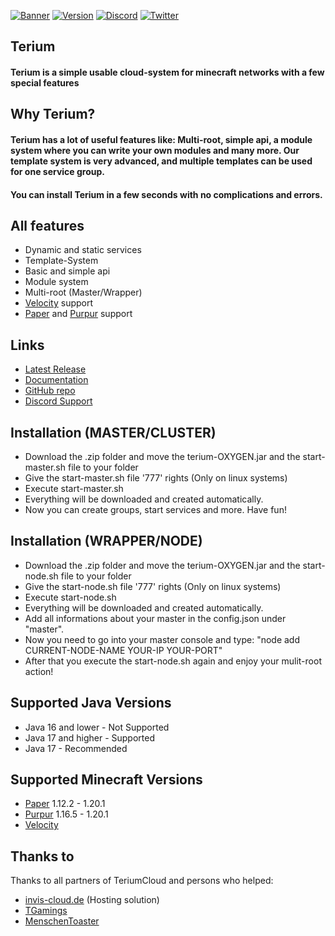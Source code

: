 [![Banner](https://i.imgur.com/xypsvWn.png)](https://terium.cloud)
[![Version](https://img.shields.io/badge/Terium%20Version-v1.6--OXYGEN-blue?style=for-the-badge&logo=appveyor)](https://terium.cloud/download/terium-1.7-OXYGEN.zip) [![Discord](https://img.shields.io/badge/Discord%20Server-JOIN%20NOW-%237289da?style=for-the-badge&logo=discord)](https://discord.com/invite/5VrY59sffQ) [![Twitter](https://img.shields.io/twitter/follow/teriumcloud?color=%231DA1F2&logo=twitter&style=for-the-badge)](https://twitter.com/@teriumcloud)

## Terium

#### Terium is a simple usable cloud-system for minecraft networks with a few special features

## Why Terium?

#### Terium has a lot of useful features like: Multi-root, simple api, a module system where you can write your own modules and many more. Our template system is very advanced, and multiple templates can be used for one service group.

#### You can install Terium in a few seconds with no complications and errors.

## All features

- Dynamic and static services
- Template-System
- Basic and simple api
- Module system
- Multi-root (Master/Wrapper)
- [Velocity](https://velocitypowered.com) support
- [Paper](https://papermc.io) and [Purpur](https://purpurmc.org/) support

## Links

- [Latest Release](https://github.com/TeriumCloud/Terium/releases)
- [Documentation](https://github.com/TeriumCloud/Terium/wiki)
- [GitHub repo](https://github.com/TeriumCloud/Terium)
- [Discord Support](https://discord.com/invite/5VrY59sffQ)

## Installation (MASTER/CLUSTER)

- Download the .zip folder and move the terium-OXYGEN.jar and the start-master.sh file to your folder
- Give the start-master.sh file '777' rights (Only on linux systems)
- Execute start-master.sh
- Everything will be downloaded and created automatically.
- Now you can create groups, start services and more. Have fun!

## Installation (WRAPPER/NODE)

- Download the .zip folder and move the terium-OXYGEN.jar and the start-node.sh file to your folder
- Give the start-node.sh file '777' rights (Only on linux systems)
- Execute start-node.sh
- Everything will be downloaded and created automatically.
- Add all informations about your master in the config.json under "master".
- Now you need to go into your master console and type: "node add CURRENT-NODE-NAME YOUR-IP YOUR-PORT"
- After that you execute the start-node.sh again and enjoy your mulit-root action!

## Supported Java Versions

- Java 16 and lower - Not Supported
- Java 17 and higher - Supported
- Java 17 - Recommended

## Supported Minecraft Versions

- [Paper](https://papermc.io) 1.12.2 - 1.20.1
- [Purpur](https://purpurmc.org/) 1.16.5 - 1.20.1
- [Velocity](https://velocitypowered.com)

## Thanks to

Thanks to all partners of TeriumCloud and persons who helped:

- [invis-cloud.de](https://invis-cloud.de) (Hosting solution)
- [TGamings](https://github.com/TGamings)
- [MenschenToaster](https://github.com/MenschenToaster)
